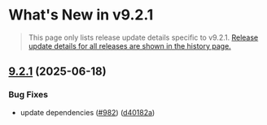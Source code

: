 # What's New in v<span class="_version">9.2.1</span>

> This page only lists release update details specific to v<span class="_version">9.2.1</span>. [Release update details for all releases are shown in the history page.](History)

<!--_release-notes-->
## [9.2.1](https://github.com/Finbuckle/Finbuckle.MultiTenant/compare/v9.2.0...v9.2.1) (2025-06-18)

### Bug Fixes

* update dependencies ([#982](https://github.com/Finbuckle/Finbuckle.MultiTenant/issues/982)) ([d40182a](https://github.com/Finbuckle/Finbuckle.MultiTenant/commit/d40182a31d49dd43875e0148259819391c28f5a0))

<!--_release-notes-->
